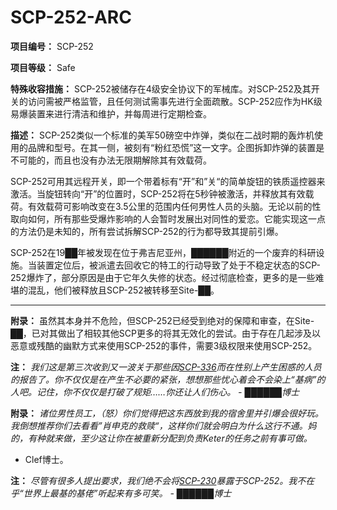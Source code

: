 # SCP-252-ARC
                        


**项目编号：** SCP-252

**项目等级：** Safe

**特殊收容措施：** SCP-252被储存在4级安全协议下的军械库。对SCP-252及其开关的访问需被严格监管，且任何测试需事先进行全面疏散。SCP-252应作为HK级易爆装置来进行清洁和维护，并每周进行定期检查。

**描述：** SCP-252类似一个标准的美军50磅空中炸弹，类似在二战时期的轰炸机使用的品牌和型号。在其一侧，被刻有“粉红恐慌”这一文字。企图拆卸炸弹的装置是不可能的，而且也没有办法无限期解除其有效载荷。

SCP-252可用其远程开关，即一个带着标有“开”和”关“的简单旋钮的铁质遥控器来激活。当旋钮转向“开”的位置时，SCP-252将在5秒钟被激活，并释放其有效载荷。有效载荷可影响改变在3.5公里的范围内任何男性人员的头脑。无论以前的性取向如何，所有那些受爆炸影响的人会暂时发展出对同性的爱恋。它能实现这一点的方法仍是未知的，所有尝试拆解SCP-252的行为都导致其提前引爆。

SCP-252在19██年被发现在位于弗吉尼亚州，██████附近的一个废弃的科研设施。当装置定位后，被派遣去回收它的特工的行动导致了处于不稳定状态的SCP-252爆炸了，部分原因是由于它年久失修的状态。经过彻底检查，更多的是一些难堪的混乱，他们被释放且SCP-252被转移至Site-██。


---

**附录：** 虽然其本身并不危险，但SCP-252已经受到绝对的保障和审查，在Site-██，已对其做出了相较其他SCP更多的将其无效化的尝试。由于存在几起涉及以恶意或残酷的幽默方式来使用SCP-252的事件，需要3级权限来使用SCP-252。

**注：** *我们这是第三次收到又一波关于那些因[SCP-336](//scp-wiki-cn.wikidot.com/scp-336)而在性别上产生困惑的人员的报告了。你不仅仅是在产生不必要的紧张，想想那些忧心着会不会染上“基病”的人吧。记住，你不仅仅是打破了规矩……你还让人们伤心。 - ██████博士* 

**附录：** *诸位男性员工，（怒）你们觉得把这东西放到我的宿舍里并引爆会很好玩。我倒想推荐你们去看看”肖申克的救赎“，这样你们就会明白为什么这行不通。妈的，有种就来做，至少这让你在被重新分配到负责Keter的任务之前有事可做。* 
- Clef博士。

**注：** *尽管有很多人提出要求，我们绝不会将[SCP-230](//scp-wiki-cn.wikidot.com/scp-230)暴露于SCP-252。我不在乎“世界上最基的基佬”听起来有多可笑。 - ██████博士* 



                    